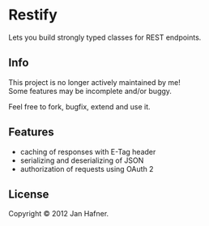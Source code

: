 # Restify

Lets you build strongly typed classes for REST endpoints.

## Info

This project is no longer actively maintained by me!  
Some features may be incomplete and/or buggy.  

Feel free to fork, bugfix, extend and use it.

## Features

+ caching of responses with E-Tag header
+ serializing and deserializing of JSON
+ authorization of requests using OAuth 2

## License

Copyright &copy; 2012 Jan Hafner.
